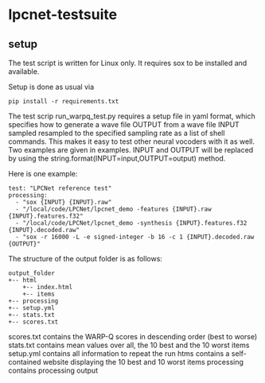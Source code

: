 # lpcnet-testsuite

## setup
The test script is written for Linux only. It requires sox to be installed and available.

Setup is done as usual via

```
pip install -r requirements.txt
```

The test scrip run_warpq_test.py requires a setup file in yaml format, which specifies how
to generate a wave file OUTPUT from a wave file INPUT sampled resampled to the specified
sampling rate as a list of shell commands. This makes it easy to test other neural vocoders
with it as well. Two examples are given in examples. INPUT and OUTPUT will be replaced by using
the string.format(INPUT=input,OUTPUT=output) method.

Here is one example:

```
test: "LPCNet reference test"
processing:
  - "sox {INPUT} {INPUT}.raw"
  - "/local/code/LPCNet/lpcnet_demo -features {INPUT}.raw {INPUT}.features.f32"
  - "/local/code/LPCNet/lpcnet_demo -synthesis {INPUT}.features.f32 {INPUT}.decoded.raw"
  - "sox -r 16000 -L -e signed-integer -b 16 -c 1 {INPUT}.decoded.raw {OUTPUT}"
```

The structure of the output folder is as follows:

```
output_folder
+-- html
    +-- index.html
    +-- items
+-- processing
+-- setup.yml
+-- stats.txt
+-- scores.txt
```

scores.txt contains the WARP-Q scores in descending order (best to worse)
stats.txt contains mean values over all, the 10 best and the 10 worst items
setup.yml contains all information to repeat the run
htms contains a self-contained website displaying the 10 best and 10 worst items
processing contains processing output